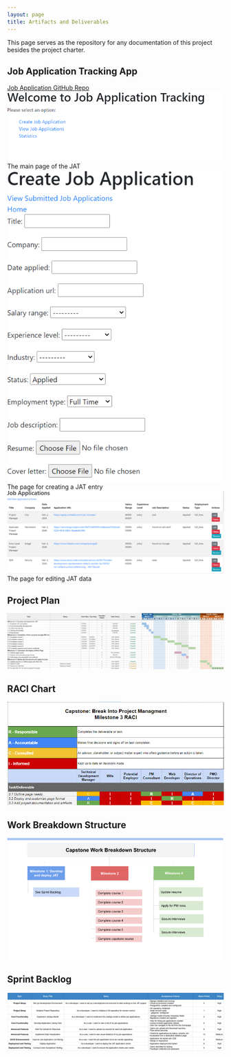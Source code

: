 ```yaml
---
layout: page
title: Artifacts and Deliverables
---
```


This page serves as the repository for any documentation of this project besides the project charter.
## Job Application Tracking App
[Job Application GitHub Repo](https://github.com/zwa004/Job-Application-Project)
![Main Page](/assets/jat_main.png)
The main page of the JAT
![JAT Submission Page](/assets/jat_create.png)
The page for creating a JAT entry
![JAT Edit Page](/assets/jat_edit.png)
The page for editing JAT data

## Project Plan
![](/assets/project_plan.png)

## RACI Chart
![RACI](/assets/RACI.png)

## Work Breakdown Structure
![WBS](/assets/wbs.png)

## Sprint Backlog
![Backlog](/assets/sprint_backlog.png)
